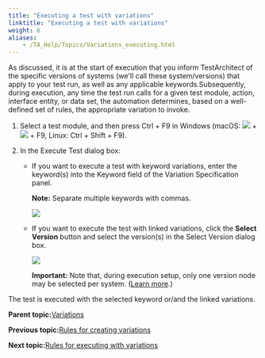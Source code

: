 ```yaml
--- 
title: "Executing a test with variations"
linktitle: "Executing a test with variations"
weight: 6
aliases: 
    - /TA_Help/Topics/Variations_executing.html
---
```


As discussed, it is at the start of execution that you inform TestArchitect of the specific versions of systems \(we'll call these system/versions\) that apply to your test run, as well as any applicable keywords.Subsequently, during execution, any time the test run calls for a given test module, action, interface entity, or data set, the automation determines, based on a well-defined set of rules, the appropriate variation to invoke.

1.  Select a test module, and then press Ctrl + F9 in Windows \(macOS: ![](/images//Images/Mac_control_key.png) + ![](/images//Images/Mac_shift_key.png) + F9, Linux: Ctrl + Shift + F9\).

2.  In the Execute Test dialog box:

    -   If you want to execute a test with keyword variations, enter the keyword\(s\) into the Keyword field of the Variation Specification panel.

        **Note:** Separate multiple keywords with commas.

        ![](/images//Images/Kw_variations.png)

    -   If you want to execute the test with linked variations, click the **Select Version** button and select the version\(s\) in the Select Version dialog box.

        ![](/images//Images/Linked_variations.png)

        **Important:** Note that, during execution setup, only one version node may be selected per system. \([Learn more](Variations_rules_executing.html).\)


The test is executed with the selected keyword or/and the linked variations.

**Parent topic:**[Variations](/TA_Help/Topics/Variations.html)

**Previous topic:**[Rules for creating variations](/TA_Help/Topics/Variations_rules.html)

**Next topic:**[Rules for executing with variations](/TA_Help/Topics/Variations_rules_executing.html)

